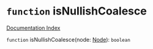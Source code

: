 # `function` isNullishCoalesce

[Documentation Index](../README.md)

`function` isNullishCoalesce(node: [Node](../interface.Node/README.md)): `boolean`

